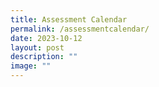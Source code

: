 ```yaml
---
title: Assessment Calendar
permalink: /assessmentcalendar/
date: 2023-10-12
layout: post
description: ""
image: ""
---
```

